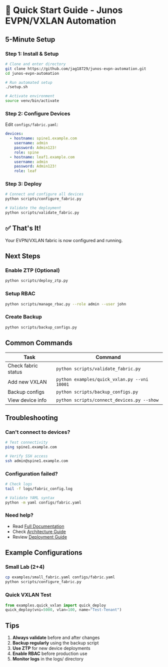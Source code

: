 # 🚀 Quick Start Guide - Junos EVPN/VXLAN Automation

## 5-Minute Setup

### Step 1: Install & Setup
```bash
# Clone and enter directory
git clone https://github.com/jag18729/junos-evpn-automation.git
cd junos-evpn-automation

# Run automated setup
./setup.sh

# Activate environment
source venv/bin/activate
```

### Step 2: Configure Devices
Edit `configs/fabric.yaml`:
```yaml
devices:
  - hostname: spine1.example.com
    username: admin
    password: Admin123!
    role: spine
  - hostname: leaf1.example.com
    username: admin
    password: Admin123!
    role: leaf
```

### Step 3: Deploy
```bash
# Connect and configure all devices
python scripts/configure_fabric.py

# Validate the deployment
python scripts/validate_fabric.py
```

## ✅ That's It!

Your EVPN/VXLAN fabric is now configured and running.

## Next Steps

### Enable ZTP (Optional)
```bash
python scripts/deploy_ztp.py
```

### Setup RBAC
```bash
python scripts/manage_rbac.py --role admin --user john
```

### Create Backup
```bash
python scripts/backup_configs.py
```

## Common Commands

| Task | Command |
|------|---------|
| Check fabric status | `python scripts/validate_fabric.py` |
| Add new VXLAN | `python examples/quick_vxlan.py --vni 10001` |
| Backup configs | `python scripts/backup_configs.py` |
| View device info | `python scripts/connect_devices.py --show` |

## Troubleshooting

### Can't connect to devices?
```bash
# Test connectivity
ping spine1.example.com

# Verify SSH access
ssh admin@spine1.example.com
```

### Configuration failed?
```bash
# Check logs
tail -f logs/fabric_config.log

# Validate YAML syntax
python -m yaml configs/fabric.yaml
```

### Need help?
- Read [Full Documentation](DOCUMENTATION.md)
- Check [Architecture Guide](docs/ARCHITECTURE.md)
- Review [Deployment Guide](docs/DEPLOYMENT.md)

## Example Configurations

### Small Lab (2+4)
```bash
cp examples/small_fabric.yaml configs/fabric.yaml
python scripts/configure_fabric.py
```

### Quick VXLAN Test
```python
from examples.quick_vxlan import quick_deploy
quick_deploy(vni=5000, vlan=100, name="Test-Tenant")
```

## Tips

1. **Always validate** before and after changes
2. **Backup regularly** using the backup script
3. **Use ZTP** for new device deployments
4. **Enable RBAC** before production use
5. **Monitor logs** in the logs/ directory